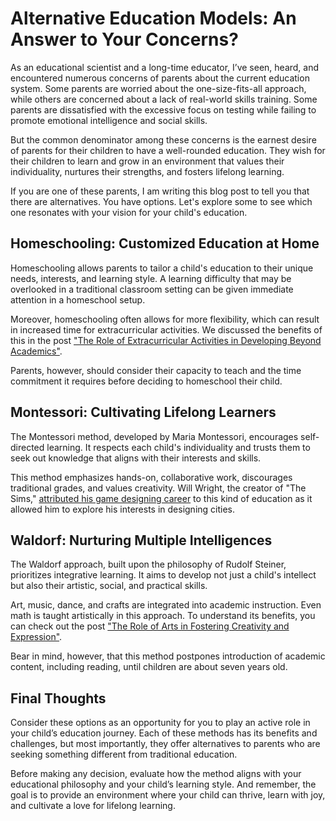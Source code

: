 # Alternative Education Models: An Answer to Your Concerns?

As an educational scientist and a long-time educator, I’ve seen, heard, and encountered numerous concerns of parents about the current education system. Some parents are worried about the one-size-fits-all approach, while others are concerned about a lack of real-world skills training. Some parents are dissatisfied with the excessive focus on testing while failing to promote emotional intelligence and social skills.

But the common denominator among these concerns is the earnest desire of parents for their children to have a well-rounded education. They wish for their children to learn and grow in an environment that values their individuality, nurtures their strengths, and fosters lifelong learning.

If you are one of these parents, I am writing this blog post to tell you that there are alternatives. You have options. Let's explore some to see which one resonates with your vision for your child's education.

## Homeschooling: Customized Education at Home

Homeschooling allows parents to tailor a child's education to their unique needs, interests, and learning style. A learning difficulty that may be overlooked in a traditional classroom setting can be given immediate attention in a homeschool setup.

Moreover, homeschooling often allows for more flexibility, which can result in increased time for extracurricular activities. We discussed the benefits of this in the post ["The Role of Extracurricular Activities in Developing Beyond Academics"](/xedublog/ttps://yourwebsite.com/role-of-extracurricular-activities-beyond-academics.html).

Parents, however, should consider their capacity to teach and the time commitment it requires before deciding to homeschool their child.

## Montessori: Cultivating Lifelong Learners

The Montessori method, developed by Maria Montessori, encourages self-directed learning. It respects each child's individuality and trusts them to seek out knowledge that aligns with their interests and skills.

This method emphasizes hands-on, collaborative work, discourages traditional grades, and values creativity. Will Wright, the creator of "The Sims," [attributed his game designing career](https://www.wsj.com/articles/SB10001424052702304911104576445862242908294) to this kind of education as it allowed him to explore his interests in designing cities.

## Waldorf: Nurturing Multiple Intelligences

The Waldorf approach, built upon the philosophy of Rudolf Steiner, prioritizes integrative learning. It aims to develop not just a child's intellect but also their artistic, social, and practical skills.

Art, music, dance, and crafts are integrated into academic instruction. Even math is taught artistically in this approach. To understand its benefits, you can check out the post ["The Role of Arts in Fostering Creativity and Expression"](/xedublog/ttps://yourwebsite.com/role-of-art-in-fostering-creativity-and-expression.html).

Bear in mind, however, that this method postpones introduction of academic content, including reading, until children are about seven years old.

## Final Thoughts

Consider these options as an opportunity for you to play an active role in your child’s education journey. Each of these methods has its benefits and challenges, but most importantly, they offer alternatives to parents who are seeking something different from traditional education.

Before making any decision, evaluate how the method aligns with your educational philosophy and your child’s learning style. And remember, the goal is to provide an environment where your child can thrive, learn with joy, and cultivate a love for lifelong learning.